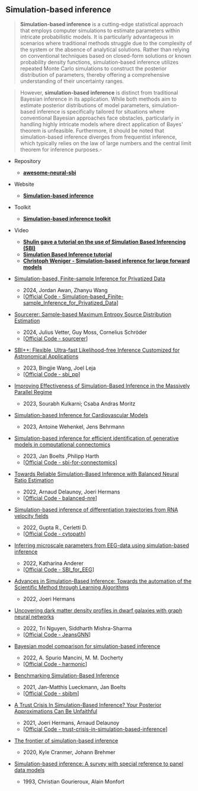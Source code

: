 ## Simulation-based inference
> **Simulation-based inference** is a cutting-edge statistical approach that employs computer simulations to estimate parameters within intricate probabilistic models. It is particularly advantageous in scenarios where traditional methods struggle due to the complexity of the system or the absence of analytical solutions. Rather than relying on conventional techniques based on closed-form solutions or known probability density functions, simulation-based inference utilizes repeated Monte Carlo simulations to construct the posterior distribution of parameters, thereby offering a comprehensive understanding of their uncertainty ranges.

> However, **simulation-based inference** is distinct from traditional Bayesian inference in its application. While both methods aim to estimate posterior distributions of model parameters, simulation-based inference is specifically tailored for situations where conventional Bayesian approaches face obstacles, particularly in handling highly intricate models where direct application of Bayes' theorem is unfeasible. Furthermore, it should be noted that simulation-based inference diverges from frequentist inference, which typically relies on the law of large numbers and the central limit theorem for inference purposes.-

- Repository
    - **[awesome-neural-sbi](https://github.com/smsharma/awesome-neural-sbi)**

- Website 
    - **[Simulation-based inference](https://simulation-based-inference.org)**

- Toolkit 
    - **[Simulation-based inference toolkit](https://github.com/sbi-dev/sbi)**

- Video
    - **[Shulin gave a tutorial on the use of Simulation Based Inferencing (SBI)](https://www.youtube.com/watch?v=Zbu3Qib4VBc)**
    - **[Simulation Based Inference tutorial](https://www.youtube.com/watch?v=TsSbW4MYWbM&list=PLJ71tqAZr195v4B42fOGzHMjHBR0bWw1X)**
    - **[Christoph Weniger - Simulation-based inference for large forward models](https://www.youtube.com/watch?v=9ZM6PxL2vcw)**
- [Simulation-based, Finite-sample Inference for Privatized Data](https://arxiv.org/abs/2303.05328)

    - 2024, Jordan Awan, Zhanyu Wang
    - [[Official Code - Simulation-based_Finite-sample_Inference_for_Privatized_Data](https://github.com/Zhanyu-Wang/Simulation-based_Finite-sample_Inference_for_Privatized_Data)]

- [Sourcerer: Sample-based Maximum Entropy Source Distribution Estimation](https://arxiv.org/abs/2402.07808)

    - 2024, Julius Vetter, Guy Moss, Cornelius Schröder
    - [[Official Code - sourcerer](https://github.com/mackelab/sourcerer)]

- [SBI++: Flexible, Ultra-fast Likelihood-free Inference Customized for Astronomical Applications](https://arxiv.org/abs/2304.05281)

    - 2023, Bingjie Wang, Joel Leja
    - [[Official Code - sbi_pp](https://github.com/wangbingjie/sbi_pp)]

- [Improving Effectiveness of Simulation-Based Inference in the Massively Parallel Regime](https://ieeexplore.ieee.org/document/10021877)

    - 2023, Sourabh Kulkarni; Csaba Andras Moritz

- [Simulation-based Inference for Cardiovascular Models](https://arxiv.org/abs/2307.13918)

    - 2023, Antoine Wehenkel, Jens Behrmann

- [Simulation-based inference for efficient identification of generative models in computational connectomics](https://doi.org/10.1371/journal.pcbi.1011406)

    - 2023, Jan Boelts ,Philipp Harth
    - [[Official Code - sbi-for-connectomics](https://github.com/mackelab/sbi-for-connectomics)]

- [Towards Reliable Simulation-Based Inference with Balanced Neural Ratio Estimation](https://arxiv.org/abs/2208.13624)

    - 2022, Arnaud Delaunoy, Joeri Hermans
    - [[Official Code - balanced-nre](https://github.com/montefiore-ai/balanced-nre)]

- [Simulation-based inference of differentiation trajectories from RNA velocity fields](https://doi.org/10.1016/j.crmeth.2022.100359) 

    - 2022, Gupta R., Cerletti D.
    - [[Official Code - cytopath](https://github.com/aron0093/cytopath)]

- [Inferring microscale parameters from EEG-data
using simulation-based inference](https://github.com/andererka/SBI_for_EEG/blob/main/thesis/Master_thesis.pdf)

    - 2022, Katharina Anderer
    - [[Official Code - SBI_for_EEG](https://github.com/andererka/SBI_for_EEG)]

- [Advances in Simulation-Based Inference: Towards the automation of the Scientific Method through Learning Algorithms](https://orbi.uliege.be/handle/2268/289425)
    - 2022, Joeri Hermans

- [Uncovering dark matter density profiles in dwarf galaxies with graph neural networks](https://arxiv.org/abs/2208.12825)

    - 2022, Tri Nguyen, Siddharth Mishra-Sharma
    - [[Official Code - JeansGNN](https://github.com/trivnguyen/JeansGNN)]

- [Bayesian model comparison for simulation-based inference](https://arxiv.org/abs/2207.04037)

    - 2022, A. Spurio Mancini, M. M. Docherty
    - [[Official Code - harmonic](https://github.com/astro-informatics/harmonic)]

- [Benchmarking Simulation-Based Inference](https://proceedings.mlr.press/v130/lueckmann21a.html)

    - 2021, Jan-Matthis Lueckmann, Jan Boelts
    - [[Official Code - sbibm](https://github.com/sbi-benchmark/sbibm)]

- [A Trust Crisis In Simulation-Based Inference? Your Posterior Approximations Can Be Unfaithful](https://arxiv.org/abs/2110.06581)

    - 2021, Joeri Hermans, Arnaud Delaunoy
    - [[Official Code - trust-crisis-in-simulation-based-inference](https://github.com/montefiore-ai/trust-crisis-in-simulation-based-inference)]

- [The frontier of simulation-based inference](https://doi.org/10.1073/pnas.1912789117)
    - 2020, Kyle Cranmer, Johann Brehmer

- [Simulation-based inference: A survey with special reference to panel data models](https://www.sciencedirect.com/science/article/abs/pii/0304407693900376)

    - 1993, Christian Gourieroux, Alain Monfort
